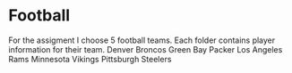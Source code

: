 # Football
For the assigment I choose 5 football teams. Each folder contains player information for their team.
Denver Broncos
Green Bay Packer
Los Angeles Rams
Minnesota Vikings
Pittsburgh Steelers
